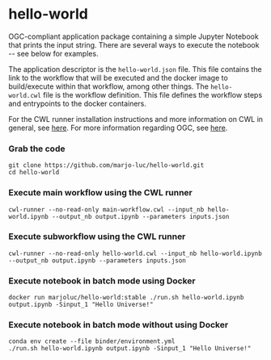 # hello-world

OGC-compliant application package containing a simple Jupyter Notebook that prints the input string. There are several ways to execute the notebook -- see below for examples.

The application descriptor is the ```hello-world.json``` file. This file contains the link to the workflow that will be executed and the docker image to build/execute within that workflow, among other things. The ```hello-world.cwl``` file is the workflow definition. This file defines the workflow steps and entrypoints to the docker containers.

For the CWL runner installation instructions and more information on CWL in general, see [here](https://www.commonwl.org/).
For more information regarding OGC, see [here](https://www.ogc.org/).

### Grab the code
```
git clone https://github.com/marjo-luc/hello-world.git
cd hello-world
```

### Execute main workflow using the CWL runner

```
cwl-runner --no-read-only main-workflow.cwl --input_nb hello-world.ipynb --output_nb output.ipynb --parameters inputs.json
```

### Execute subworkflow using the CWL runner
```
cwl-runner --no-read-only hello-world.cwl --input_nb hello-world.ipynb --output_nb output.ipynb --parameters inputs.json
```

### Execute notebook in batch mode using Docker
```
docker run marjoluc/hello-world:stable ./run.sh hello-world.ipynb output.ipynb -Sinput_1 "Hello Universe!"
```

### Execute notebook in batch mode without using Docker
```
conda env create --file binder/environment.yml
./run.sh hello-world.ipynb output.ipynb -Sinput_1 "Hello Universe!"
```
